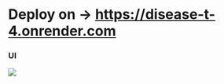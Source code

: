 # Deploy on -> https://disease-t-4.onrender.com

<h3>UI</h3>
<img src="https://github.com/menderptl14/disease_t/static/ui.png width="800" />
<br/>
